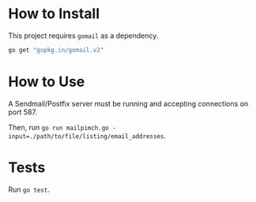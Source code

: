 # How to Install

This project requires `gomail` as a dependency.

```bash
go get "gopkg.in/gomail.v2"
```

# How to Use

A Sendmail/Postfix server must be running and accepting connections on port 587.

Then, run `go run mailpimch.go -input=./path/to/file/listing/email_addresses`.

# Tests

Run `go test`.
